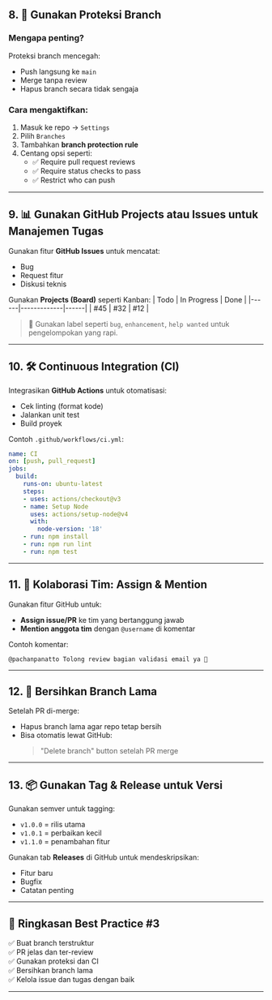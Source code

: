 
## 8. 🔐 Gunakan Proteksi Branch

### Mengapa penting?
Proteksi branch mencegah:
- Push langsung ke `main`
- Merge tanpa review
- Hapus branch secara tidak sengaja

### Cara mengaktifkan:
1. Masuk ke repo → `Settings`
2. Pilih `Branches`
3. Tambahkan **branch protection rule**
4. Centang opsi seperti:
   - ✅ Require pull request reviews
   - ✅ Require status checks to pass
   - ✅ Restrict who can push

---

## 9. 📊 Gunakan GitHub Projects atau Issues untuk Manajemen Tugas

Gunakan fitur **GitHub Issues** untuk mencatat:
- Bug
- Request fitur
- Diskusi teknis

Gunakan **Projects (Board)** seperti Kanban:
| Todo | In Progress | Done |
|------|-------------|------|
| #45  | #32         | #12  |

> 📌 Gunakan label seperti `bug`, `enhancement`, `help wanted` untuk pengelompokan yang rapi.

---

## 10. 🛠️ Continuous Integration (CI)

Integrasikan **GitHub Actions** untuk otomatisasi:
- Cek linting (format kode)
- Jalankan unit test
- Build proyek

Contoh `.github/workflows/ci.yml`:

```yaml
name: CI
on: [push, pull_request]
jobs:
  build:
    runs-on: ubuntu-latest
    steps:
    - uses: actions/checkout@v3
    - name: Setup Node
      uses: actions/setup-node@v4
      with:
        node-version: '18'
    - run: npm install
    - run: npm run lint
    - run: npm test
```

---

## 11. 👥 Kolaborasi Tim: Assign & Mention

Gunakan fitur GitHub untuk:
- **Assign issue/PR** ke tim yang bertanggung jawab
- **Mention anggota tim** dengan `@username` di komentar

Contoh komentar:
```
@pachanpanatto Tolong review bagian validasi email ya 🙏
```

---

## 12. 🧽 Bersihkan Branch Lama

Setelah PR di-merge:
- Hapus branch lama agar repo tetap bersih
- Bisa otomatis lewat GitHub:
  > "Delete branch" button setelah PR merge

---

## 13. 📦 Gunakan Tag & Release untuk Versi

Gunakan semver untuk tagging:
- `v1.0.0` = rilis utama
- `v1.0.1` = perbaikan kecil
- `v1.1.0` = penambahan fitur

Gunakan tab **Releases** di GitHub untuk mendeskripsikan:
- Fitur baru
- Bugfix
- Catatan penting

---

## 📝 Ringkasan Best Practice #3

✅ Buat branch terstruktur  
✅ PR jelas dan ter-review  
✅ Gunakan proteksi dan CI  
✅ Bersihkan branch lama  
✅ Kelola issue dan tugas dengan baik

---
